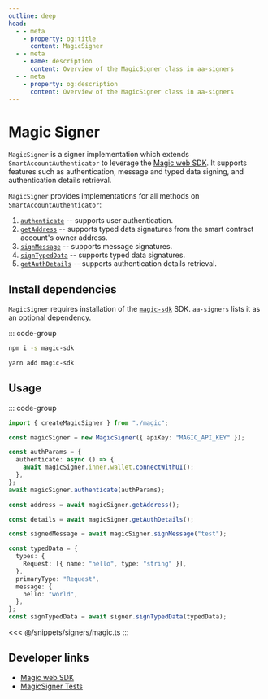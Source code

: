 ```yaml
---
outline: deep
head:
  - - meta
    - property: og:title
      content: MagicSigner
  - - meta
    - name: description
      content: Overview of the MagicSigner class in aa-signers
  - - meta
    - property: og:description
      content: Overview of the MagicSigner class in aa-signers
---
```


# Magic Signer

`MagicSigner` is a signer implementation which extends `SmartAccountAuthenticator` to leverage the [Magic web SDK](https://magic.link/docs/api/client-side-sdks/web). It supports features such as authentication, message and typed data signing, and authentication details retrieval.

`MagicSigner` provides implementations for all methods on `SmartAccountAuthenticator`:

1.  [`authenticate`](/packages/aa-signers/magic/authenticate) -- supports user authentication.
2.  [`getAddress`](/packages/aa-signers/magic/getAddress) -- supports typed data signatures from the smart contract account's owner address.
3.  [`signMessage`](/packages/aa-signers/magic/signMessage) -- supports message signatures.
4.  [`signTypedData`](/packages/aa-signers/magic/signTypedData) -- supports typed data signatures.
5.  [`getAuthDetails`](/packages/aa-signers/magic/getAuthDetails) -- supports authentication details retrieval.

## Install dependencies

`MagicSigner` requires installation of the [`magic-sdk`](https://github.com/magiclabs/magic-js) SDK. `aa-signers` lists it as an optional dependency.

::: code-group

```bash [npm]
npm i -s magic-sdk
```

```bash [yarn]
yarn add magic-sdk
```

## Usage

::: code-group

```ts [example.ts]
import { createMagicSigner } from "./magic";

const magicSigner = new MagicSigner({ apiKey: "MAGIC_API_KEY" });

const authParams = {
  authenticate: async () => {
    await magicSigner.inner.wallet.connectWithUI();
  },
};
await magicSigner.authenticate(authParams);

const address = await magicSigner.getAddress();

const details = await magicSigner.getAuthDetails();

const signedMessage = await magicSigner.signMessage("test");

const typedData = {
  types: {
    Request: [{ name: "hello", type: "string" }],
  },
  primaryType: "Request",
  message: {
    hello: "world",
  },
};
const signTypedData = await signer.signTypedData(typedData);
```

<<< @/snippets/signers/magic.ts
:::

## Developer links

- [Magic web SDK](https://magic.link/docs/api/client-side-sdks/web)
- [MagicSigner Tests](https://github.com/alchemyplatform/aa-sdk/blob/main/packages/signers/src/magic/__tests__/signer.test.ts)
